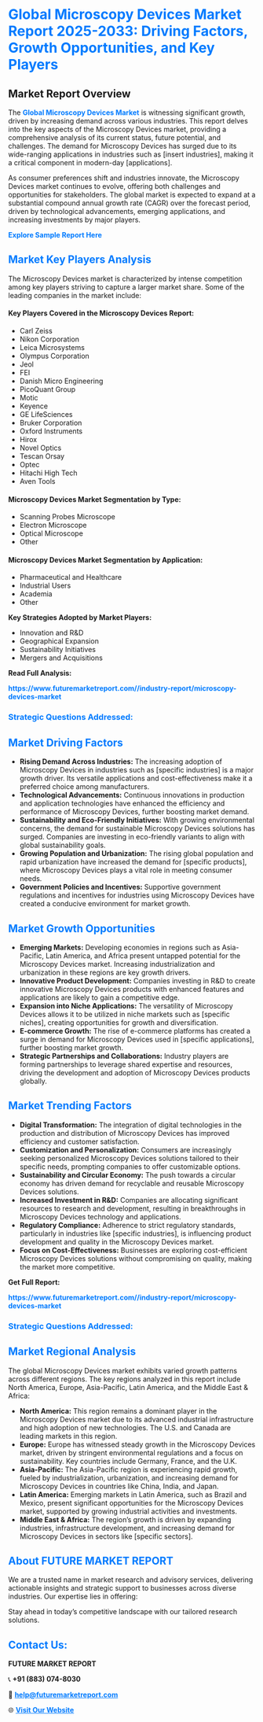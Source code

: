 <h1 style="color: #007BFF;">Global Microscopy Devices Market Report 2025-2033: Driving Factors, Growth Opportunities, and Key Players</h1>

<section id="overview">
<h2>Market Report Overview</h2>
<p>The <a href="https://www.futuremarketreport.com//industry-report/microscopy-devices-market" style="color: #007BFF; text-decoration: none;"><strong>Global Microscopy Devices Market</strong></a> is witnessing significant growth, driven by increasing demand across various industries. This report delves into the key aspects of the Microscopy Devices market, providing a comprehensive analysis of its current status, future potential, and challenges. The demand for Microscopy Devices has surged due to its wide-ranging applications in industries such as [insert industries], making it a critical component in modern-day [applications].</p>
<p>As consumer preferences shift and industries innovate, the Microscopy Devices market continues to evolve, offering both challenges and opportunities for stakeholders. The global market is expected to expand at a substantial compound annual growth rate (CAGR) over the forecast period, driven by technological advancements, emerging applications, and increasing investments by major players.</p>
</section>

<section id="overview">
<p><a href="https://www.futuremarketreport.com//request-sample/reportId=51753" style="color: #007BFF; text-decoration: none;"><strong>Explore Sample Report Here</strong></a></p>
</section>

<section id="key-players">
<h2 style="color: #007BFF;">Market Key Players Analysis</h2>
<p>The Microscopy Devices market is characterized by intense competition among key players striving to capture a larger market share. Some of the leading companies in the market include:</p>
<h4>Key Players Covered in the Microscopy Devices Report:</h4>
<ul><li>Carl Zeiss</li><li>Nikon Corporation</li><li>Leica Microsystems</li><li>Olympus Corporation</li><li>Jeol</li><li>FEI</li><li>Danish Micro Engineering</li><li>PicoQuant Group</li><li>Motic</li><li>Keyence</li><li>GE LifeSciences</li><li>Bruker Corporation</li><li>Oxford Instruments</li><li>Hirox</li><li>Novel Optics</li><li>Tescan Orsay</li><li>Optec</li><li>Hitachi High Tech</li><li>Aven Tools</li></ul>
<h4>Microscopy Devices Market Segmentation by Type:</h4>
<ul><li>Scanning Probes Microscope</li><li>Electron Microscope</li><li>Optical Microscope</li><li>Other</li></ul>

<h4>Microscopy Devices Market Segmentation by Application:</h4>
<ul><li>Pharmaceutical and Healthcare</li><li>Industrial Users</li><li>Academia</li><li>Other</li></ul>
<p><strong>Key Strategies Adopted by Market Players:</strong></p>
<ul>
<li>Innovation and R&D</li>
<li>Geographical Expansion</li>
<li>Sustainability Initiatives</li>
<li>Mergers and Acquisitions</li>
</ul>
</section>

<section>
<p><strong>Read Full Analysis: </strong></p><a href="https://www.futuremarketreport.com//industry-report/microscopy-devices-market" style="color: #007BFF; text-decoration: none;"><strong>https://www.futuremarketreport.com//industry-report/microscopy-devices-market</strong></a>
<h3 style="color: #007BFF;">Strategic Questions Addressed:</h3>
</section>

<section id="driving-factors">
<h2 style="color: #007BFF;">Market Driving Factors</h2>
<ul>
<li><strong>Rising Demand Across Industries:</strong> The increasing adoption of Microscopy Devices in industries such as [specific industries] is a major growth driver. Its versatile applications and cost-effectiveness make it a preferred choice among manufacturers.</li>
<li><strong>Technological Advancements:</strong> Continuous innovations in production and application technologies have enhanced the efficiency and performance of Microscopy Devices, further boosting market demand.</li>
<li><strong>Sustainability and Eco-Friendly Initiatives:</strong> With growing environmental concerns, the demand for sustainable Microscopy Devices solutions has surged. Companies are investing in eco-friendly variants to align with global sustainability goals.</li>
<li><strong>Growing Population and Urbanization:</strong> The rising global population and rapid urbanization have increased the demand for [specific products], where Microscopy Devices plays a vital role in meeting consumer needs.</li>
<li><strong>Government Policies and Incentives:</strong> Supportive government regulations and incentives for industries using Microscopy Devices have created a conducive environment for market growth.</li>
</ul>
</section>

<section id="growth-opportunities">
<h2 style="color: #007BFF;">Market Growth Opportunities</h2>
<ul>
<li><strong>Emerging Markets:</strong> Developing economies in regions such as Asia-Pacific, Latin America, and Africa present untapped potential for the Microscopy Devices market. Increasing industrialization and urbanization in these regions are key growth drivers.</li>
<li><strong>Innovative Product Development:</strong> Companies investing in R&D to create innovative Microscopy Devices products with enhanced features and applications are likely to gain a competitive edge.</li>
<li><strong>Expansion into Niche Applications:</strong> The versatility of Microscopy Devices allows it to be utilized in niche markets such as [specific niches], creating opportunities for growth and diversification.</li>
<li><strong>E-commerce Growth:</strong> The rise of e-commerce platforms has created a surge in demand for Microscopy Devices used in [specific applications], further boosting market growth.</li>
<li><strong>Strategic Partnerships and Collaborations:</strong> Industry players are forming partnerships to leverage shared expertise and resources, driving the development and adoption of Microscopy Devices products globally.</li>
</ul>
</section>

<section id="trending-factors">
<h2 style="color: #007BFF;">Market Trending Factors</h2>
<ul>
<li><strong>Digital Transformation:</strong> The integration of digital technologies in the production and distribution of Microscopy Devices has improved efficiency and customer satisfaction.</li>
<li><strong>Customization and Personalization:</strong> Consumers are increasingly seeking personalized Microscopy Devices solutions tailored to their specific needs, prompting companies to offer customizable options.</li>
<li><strong>Sustainability and Circular Economy:</strong> The push towards a circular economy has driven demand for recyclable and reusable Microscopy Devices solutions.</li>
<li><strong>Increased Investment in R&D:</strong> Companies are allocating significant resources to research and development, resulting in breakthroughs in Microscopy Devices technology and applications.</li>
<li><strong>Regulatory Compliance:</strong> Adherence to strict regulatory standards, particularly in industries like [specific industries], is influencing product development and quality in the Microscopy Devices market.</li>
<li><strong>Focus on Cost-Effectiveness:</strong> Businesses are exploring cost-efficient Microscopy Devices solutions without compromising on quality, making the market more competitive.</li>
</ul>
</section>

<section>
<p><strong>Get Full Report: </strong></p><a href="https://www.futuremarketreport.com//industry-report/microscopy-devices-market" style="color: #007BFF; text-decoration: none;"><strong>https://www.futuremarketreport.com//industry-report/microscopy-devices-market</strong></a>
<h3 style="color: #007BFF;">Strategic Questions Addressed:</h3>
</section>


<section id="regional-analysis">
<h2 style="color: #007BFF;">Market Regional Analysis</h2>
<p>The global Microscopy Devices market exhibits varied growth patterns across different regions. The key regions analyzed in this report include North America, Europe, Asia-Pacific, Latin America, and the Middle East & Africa:</p>
<ul>
<li><strong>North America:</strong> This region remains a dominant player in the Microscopy Devices market due to its advanced industrial infrastructure and high adoption of new technologies. The U.S. and Canada are leading markets in this region.</li>
<li><strong>Europe:</strong> Europe has witnessed steady growth in the Microscopy Devices market, driven by stringent environmental regulations and a focus on sustainability. Key countries include Germany, France, and the U.K.</li>
<li><strong>Asia-Pacific:</strong> The Asia-Pacific region is experiencing rapid growth, fueled by industrialization, urbanization, and increasing demand for Microscopy Devices in countries like China, India, and Japan.</li>
<li><strong>Latin America:</strong> Emerging markets in Latin America, such as Brazil and Mexico, present significant opportunities for the Microscopy Devices market, supported by growing industrial activities and investments.</li>
<li><strong>Middle East & Africa:</strong> The region’s growth is driven by expanding industries, infrastructure development, and increasing demand for Microscopy Devices in sectors like [specific sectors].</li>
</ul>
</section>

<footer>
<h2 style="color: #007BFF;">About FUTURE MARKET REPORT</h2>
<p>We are a trusted name in market research and advisory services, delivering actionable insights and strategic support to businesses across diverse industries. Our expertise lies in offering:</p>

<p>Stay ahead in today’s competitive landscape with our tailored research solutions.</p>

<h2 style="color: #007BFF;">Contact Us:</h2>
<p><strong>FUTURE MARKET REPORT</strong></p>
<p>📞 <strong>+91 (883) 074-8030</strong></p>
<p>📧 <strong><a href="mailto:help@futuremarketreport.com" style="color: #007BFF;">help@futuremarketreport.com</a></strong></p>
<p>🌐 <strong><a href="https://www.futuremarketreport.com/" style="color: #007BFF;">Visit Our Website</a></strong></p>
</footer>